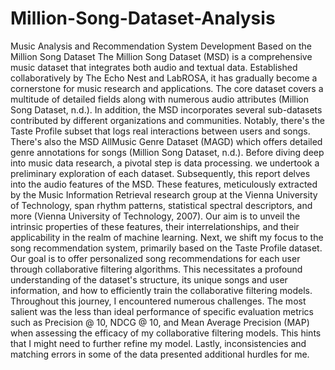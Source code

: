 # Million-Song-Dataset-Analysis
Music Analysis and Recommendation System Development Based on the Million Song Dataset
The Million Song Dataset (MSD) is a comprehensive music dataset that integrates both 
audio and textual data. Established collaboratively by The Echo Nest and LabROSA, it has 
gradually become a cornerstone for music research and applications. The core dataset 
covers a multitude of detailed fields along with numerous audio attributes (Million Song 
Dataset, n.d.).
In addition, the MSD incorporates several sub-datasets contributed by different organizations 
and communities. Notably, there's the Taste Profile subset that logs real interactions 
between users and songs. There's also the MSD AllMusic Genre Dataset (MAGD) which 
offers detailed genre annotations for songs (Million Song Dataset, n.d.).
Before diving deep into music data research, a pivotal step is data processing. we undertook 
a preliminary exploration of each dataset. Subsequently, this report delves into the audio 
features of the MSD. These features, meticulously extracted by the Music Information 
Retrieval research group at the Vienna University of Technology, span rhythm patterns, 
statistical spectral descriptors, and more (Vienna University of Technology, 2007). Our aim is 
to unveil the intrinsic properties of these features, their interrelationships, and their 
applicability in the realm of machine learning.
Next, we shift my focus to the song recommendation system, primarily based on the Taste 
Profile dataset. Our goal is to offer personalized song recommendations for each user 
through collaborative filtering algorithms. This necessitates a profound understanding of the 
dataset's structure, its unique songs and user information, and how to efficiently train the 
collaborative filtering models.
Throughout this journey, I encountered numerous challenges. The most salient was the less 
than ideal performance of specific evaluation metrics such as Precision @ 10, NDCG @ 10, 
and Mean Average Precision (MAP) when assessing the efficacy of my collaborative filtering 
models. This hints that I might need to further refine my model. Lastly, inconsistencies and 
matching errors in some of the data presented additional hurdles for me.
